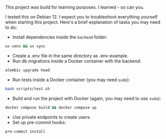 This project was build for learning purposes. I learned - so can you.

I tested this on Debian 12. I expect you to troubleshoot everything yourself when starting this project. Here's a brief explanation of tasks you may need to do:

- Install dependencies inside the `backend` folder:
```bash
uv venv && uv sync
```
- Create a .env file in the same directory as .env-example.
- Run db migrations inside a Docker container with the backend:
```bash
alembic upgrade head
```
- Run tests inside a Docker container (you may need `sudo`):
```bash
bash scripts/test.sh
```
- Build and run the project with Docker (again, you may need to use `sudo`):
```bash
docker compose build && docker compose up
```
- Use private endpoints to create users.
- Set up pre-commit hooks:
```bash
pre-commit install
```
